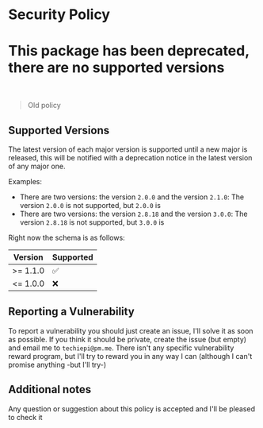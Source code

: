 # Security Policy

# This package has been deprecated, there are no supported versions

<br/>

> Old policy

## Supported Versions

The latest version of each major version is supported until a new major is released, this will be notified with a deprecation notice in the latest version of any major one.

Examples:
- There are two versions: the version ``2.0.0`` and the version ``2.1.0``: The version ``2.0.0`` is not supported, but ``2.0.0`` is
- There are two versions: the version ``2.8.18`` and the version ``3.0.0``: The version ``2.8.18`` is not supported, but ``3.0.0`` is

Right now the schema is as follows:

|  Version | Supported          |
| -------- | ------------------ |
| >= 1.1.0 | :white_check_mark: |
| <= 1.0.0 | :x:                |

## Reporting a Vulnerability

To report a vulnerability you should just create an issue, I'll solve it as soon as possible. If you think it should be private, create the issue (but empty) and email me to ``techiepi@pm.me``.
There isn't any specific vulnerability reward program, but I'll try to reward you in any way I can (although I can't promise anything -but I'll try-)

## Additional notes

Any question or suggestion about this policy is accepted and I'll be pleased to check it
